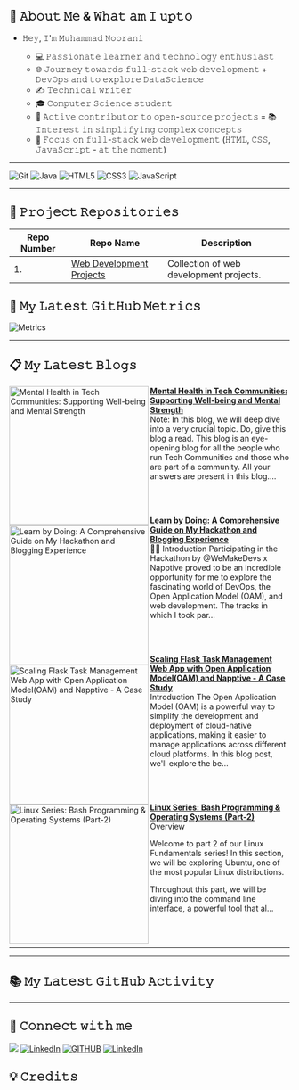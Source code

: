 ## 🎯 𝙰𝚋𝚘𝚞𝚝 𝙼𝚎 & 𝚆𝚑𝚊𝚝 𝚊𝚖 𝙸 𝚞𝚙𝚝𝚘

- 𝙷𝚎𝚢, 𝙸'𝚖 𝙼𝚞𝚑𝚊𝚖𝚖𝚊𝚍 𝙽𝚘𝚘𝚛𝚊𝚗𝚒

  - 💻 𝙿𝚊𝚜𝚜𝚒𝚘𝚗𝚊𝚝𝚎 𝚕𝚎𝚊𝚛𝚗𝚎𝚛 𝚊𝚗𝚍 𝚝𝚎𝚌𝚑𝚗𝚘𝚕𝚘𝚐𝚢 𝚎𝚗𝚝𝚑𝚞𝚜𝚒𝚊𝚜𝚝
  - 🌐 𝙹𝚘𝚞𝚛𝚗𝚎𝚢 𝚝𝚘𝚠𝚊𝚛𝚍𝚜 𝚏𝚞𝚕𝚕-𝚜𝚝𝚊𝚌𝚔 𝚠𝚎𝚋 𝚍𝚎𝚟𝚎𝚕𝚘𝚙𝚖𝚎𝚗𝚝 + 𝙳𝚎𝚟𝙾𝚙𝚜 𝚊𝚗𝚍 𝚝𝚘 𝚎𝚡𝚙𝚕𝚘𝚛𝚎 𝙳𝚊𝚝𝚊𝚂𝚌𝚒𝚎𝚗𝚌𝚎
  - ✍️ 𝚃𝚎𝚌𝚑𝚗𝚒𝚌𝚊𝚕 𝚠𝚛𝚒𝚝𝚎𝚛
  - 🎓 𝙲𝚘𝚖𝚙𝚞𝚝𝚎𝚛 𝚂𝚌𝚒𝚎𝚗𝚌𝚎 𝚜𝚝𝚞𝚍𝚎𝚗𝚝
  - 🌟 𝙰𝚌𝚝𝚒𝚟𝚎 𝚌𝚘𝚗𝚝𝚛𝚒𝚋𝚞𝚝𝚘𝚛 𝚝𝚘 𝚘𝚙𝚎𝚗-𝚜𝚘𝚞𝚛𝚌𝚎 𝚙𝚛𝚘𝚓𝚎𝚌𝚝𝚜 = 📚 𝙸𝚗𝚝𝚎𝚛𝚎𝚜𝚝 𝚒𝚗 𝚜𝚒𝚖𝚙𝚕𝚒𝚏𝚢𝚒𝚗𝚐 𝚌𝚘𝚖𝚙𝚕𝚎𝚡 𝚌𝚘𝚗𝚌𝚎𝚙𝚝𝚜
  - 🔧 𝙵𝚘𝚌𝚞𝚜 𝚘𝚗 𝚏𝚞𝚕𝚕-𝚜𝚝𝚊𝚌𝚔 𝚠𝚎𝚋 𝚍𝚎𝚟𝚎𝚕𝚘𝚙𝚖𝚎𝚗𝚝 (𝙷𝚃𝙼𝙻, 𝙲𝚂𝚂, 𝙹𝚊𝚟𝚊𝚂𝚌𝚛𝚒𝚙𝚝 - 𝚊𝚝 𝚝𝚑𝚎 𝚖𝚘𝚖𝚎𝚗𝚝)

<hr>
<p>
<img alt="Git" src="https://img.shields.io/badge/Git-F05032?style=for-the-badge&logo=git&logoColor=white" />
<img alt="Java" src="https://img.shields.io/badge/Java-%23ED8B00?style=for-the-badge&logo=java&logoColor=white" />
<img alt="HTML5" src="https://img.shields.io/badge/HTML5-%23F16529?style=for-the-badge&logo=html5&logoColor=white" />
<img alt="CSS3" src="https://img.shields.io/badge/css3-%231572B6.svg?&style=for-the-badge&logo=css3&logoColor=white" />
<img alt="JavaScript" src="https://img.shields.io/badge/javascript-%23323330.svg?&style=for-the-badge&logo=javascript&logoColor=%23F7DF1E" />
</p>
<hr>

## 📂 𝙿𝚛𝚘𝚓𝚎𝚌𝚝 𝚁𝚎𝚙𝚘𝚜𝚒𝚝𝚘𝚛𝚒𝚎𝚜

| Repo Number | Repo Name                                                                               | Description                             |
| ----------- | --------------------------------------------------------------------------------------- | --------------------------------------- |
| 1.           | [Web Development Projects](https://github.com/MuhammadNoorani/Web-Development-Projects) | Collection of web development projects. |

</div>


## 🔬 𝙼𝚢 𝙻𝚊𝚝𝚎𝚜𝚝 𝙶𝚒𝚝𝙷𝚞𝚋 𝙼𝚎𝚝𝚛𝚒𝚌𝚜


![Metrics](![Metrics](https://metrics.lecoq.io/muhammadnoorani?template=classic&base=header%2C%20activity%2C%20community%2C%20repositories%2C%20metadata&base.indepth=false&base.hireable=false&base.skip=false&config.timezone=Asia%2FCalcutta))


---
## 📋 𝙼𝚢 𝙻𝚊𝚝𝚎𝚜𝚝 𝙱𝚕𝚘𝚐𝚜
<!-- HASHNODE_BLOG:START -->
<p align="left">
<a href="https://blog.muhammadnoorani.com//mental-health-in-tech-communities-supporting-well-being-and-mental-strength" title="Mental Health in Tech Communities: Supporting Well-being and Mental Strength"><img src="https://cdn.hashnode.com/res/hashnode/image/upload/v1688143957247/61c53da8-2b6a-4808-92fb-214034357894.png" alt="Mental Health in Tech Communities: Supporting Well-being and Mental Strength" width="250px" align="left" /></a>
<a href="https://blog.muhammadnoorani.com//mental-health-in-tech-communities-supporting-well-being-and-mental-strength" title="Mental Health in Tech Communities: Supporting Well-being and Mental Strength"><strong>Mental Health in Tech Communities: Supporting Well-being and Mental Strength</strong></a>
<br/> Note: In this blog, we will deep dive into a very crucial topic. Do, give this blog a read. This blog is an eye-opening blog for all the people who run Tech Communities and those who are part of a community.
All your answers are present in this blog.... </p> <br/> <br/>
<p align="left">
<a href="https://blog.muhammadnoorani.com//learn-by-doing-a-comprehensive-guide-on-my-hackathon-and-blogging-experience" title="Learn by Doing: A Comprehensive Guide on My Hackathon and Blogging Experience"><img src="https://cdn.hashnode.com/res/hashnode/image/upload/v1683687601873/3dc1c512-2bf0-4dad-baf5-893d67c49b6f.png" alt="Learn by Doing: A Comprehensive Guide on My Hackathon and Blogging Experience" width="250px" align="left" /></a>
<a href="https://blog.muhammadnoorani.com//learn-by-doing-a-comprehensive-guide-on-my-hackathon-and-blogging-experience" title="Learn by Doing: A Comprehensive Guide on My Hackathon and Blogging Experience"><strong>Learn by Doing: A Comprehensive Guide on My Hackathon and Blogging Experience</strong></a>
<br/> 🚀💬 Introduction
Participating in the Hackathon by @WeMakeDevs x Napptive proved to be an incredible opportunity for me to explore the fascinating world of DevOps, the Open Application Model (OAM), and web development. The tracks in which I took par... </p> <br/> <br/>
<p align="left">
<a href="https://blog.muhammadnoorani.com//scaling-flask-task-management-web-app-with-open-application-modeloam-and-napptive-a-case-study" title="Scaling Flask Task Management Web App with Open Application Model(OAM) and Napptive - A Case Study"><img src="https://cdn.hashnode.com/res/hashnode/image/upload/v1681525382796/c2a5a13f-4999-4685-bf70-f8417bac2559.png" alt="Scaling Flask Task Management Web App with Open Application Model(OAM) and Napptive - A Case Study" width="250px" align="left" /></a>
<a href="https://blog.muhammadnoorani.com//scaling-flask-task-management-web-app-with-open-application-modeloam-and-napptive-a-case-study" title="Scaling Flask Task Management Web App with Open Application Model(OAM) and Napptive - A Case Study"><strong>Scaling Flask Task Management Web App with Open Application Model(OAM) and Napptive - A Case Study</strong></a>
<br/> Introduction
The Open Application Model (OAM) is a powerful way to simplify the development and deployment of cloud-native applications, making it easier to manage applications across different cloud platforms. In this blog post, we'll explore the be... </p> <br/> <br/>
<p align="left">
<a href="https://blog.muhammadnoorani.com//linux-series-bash-programming-operating-systems-part-2" title="Linux Series: Bash Programming & Operating Systems (Part-2)"><img src="https://cdn.hashnode.com/res/hashnode/image/upload/v1677698500897/052d9d7d-9d09-4965-8fda-f1658913af5c.png" alt="Linux Series: Bash Programming & Operating Systems (Part-2)" width="250px" align="left" /></a>
<a href="https://blog.muhammadnoorani.com//linux-series-bash-programming-operating-systems-part-2" title="Linux Series: Bash Programming & Operating Systems (Part-2)"><strong>Linux Series: Bash Programming & Operating Systems (Part-2)</strong></a>
<br/> Overview

Welcome to part 2 of our Linux Fundamentals series! In this section, we will be exploring Ubuntu, one of the most popular Linux distributions.

Throughout this part, we will be diving into the command line interface, a powerful tool that al... </p> <br/> <br/>
<!-- HASHNODE_BLOG:END -->
---

---

## 📚 𝙼𝚢 𝙻𝚊𝚝𝚎𝚜𝚝 𝙶𝚒𝚝𝙷𝚞𝚋 𝙰𝚌𝚝𝚒𝚟𝚒𝚝𝚢

<!--START_SECTION:activity-->

<!--END_SECTION:activity-->

---

## 💬 𝙲𝚘𝚗𝚗𝚎𝚌𝚝 𝚠𝚒𝚝𝚑 𝚖𝚎

<a href="https://twitter.com/MuhammadN_twts" target="_blank"><img src="https://img.shields.io/badge/twitter-%2300acee.svg?&style=for-the-badge&logo=twitter&logoColor=white&alt=twitter" /></a>
<a  href="https://www.linkedin.com/in/muhammadnoorani/" target="_blank"><img alt="LinkedIn" src="https://img.shields.io/badge/linkedin%20-%230077B5.svg?&style=for-the-badge&logo=linkedin&logoColor=white" /></a>
<a href="https://github.com/MuhammadNoorani"><img alt="GITHUB" title="GitHub" src="https://img.shields.io/badge/github-%23121011.svg?style=for-the-badge&logo=github&logoColor=white"/></a>
<a  href="https://blog.muhammadnoorani.com/" target="_blank"><img alt="LinkedIn" src="https://img.shields.io/badge/-Blog-%236029FE.svg?&style=for-the-badge&logo=Blog&logoColor=white" /></a>

</div>

## 💡 𝙲𝚛𝚎𝚍𝚒𝚝𝚜
